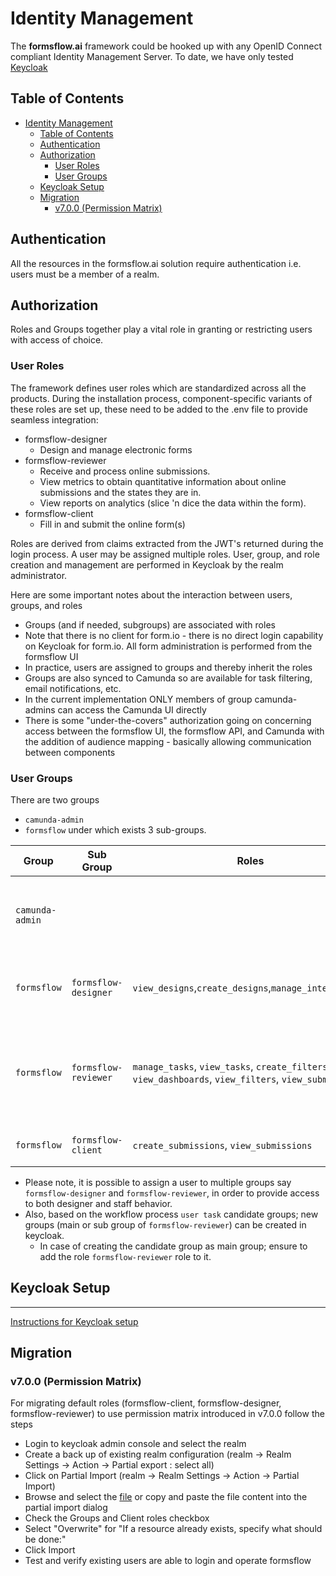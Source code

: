# Identity Management
The **formsflow.ai** framework could be hooked up with any OpenID Connect compliant Identity Management Server. To date, we have only tested [Keycloak](https://github.com/keycloak/keycloak)

## Table of Contents
- [Identity Management](#identity-management)
  - [Table of Contents](#table-of-contents)
  - [Authentication](#authentication)
  - [Authorization](#authorization)
    - [User Roles](#user-roles)
    - [User Groups](#user-groups)
  - [Keycloak Setup](#keycloak-setup)
  - [Migration](#migration)
    - [v7.0.0 (Permission Matrix)](#v700-permission-matrix)

## Authentication
All the resources in the formsflow.ai solution require authentication i.e. users must be a member of a realm.
 
## Authorization
Roles and Groups together play a vital role in granting or restricting users with access of choice. 
### User Roles
The framework defines user roles which are standardized across all the products. During the installation process, component-specific variants of these roles are set up, these need to be added to the .env file to provide seamless integration:

- formsflow-designer  
  * Design and manage electronic forms
- formsflow-reviewer
  * Receive and process online submissions. 
  * View metrics to obtain quantitative information about online submissions and the states they are in.
  * View reports on analytics (slice 'n dice the data within the form).
- formsflow-client 
  * Fill in and submit the online form(s)
  
Roles are derived from claims extracted from the JWT's returned during the login process. A user may be assigned multiple roles. User, group, and role creation and management are performed in  Keycloak by the realm administrator. 

Here are some important notes about the interaction between users, groups, and roles

* Groups (and if needed, subgroups) are associated with roles
* Note that there is no client for form.io - there is no direct login capability on Keycloak for form.io. All form administration is performed from the formsflow UI
* In practice, users are assigned to groups and thereby inherit the roles
* Groups are also synced to Camunda so are available for task filtering, email notifications, etc.
* In the current implementation ONLY members of group camunda-admins can access the Camunda UI directly
* There is some "under-the-covers" authorization going on concerning access between the  formsflow UI, the formsflow API, and Camunda with the addition of audience mapping - basically allowing communication between components 

### User Groups
There are two groups
 * `camunda-admin`
 * `formsflow` under which exists 3 sub-groups.  
     
Group | Sub Group | Roles | Description |
--- | --- | --- | ---
`camunda-admin`| | |Able to administer Camunda directly and create new workflows
`formsflow`|`formsflow-designer` |`view_designs`,`create_designs`,`manage_integrations`|Able to design forms and publish for use.
`formsflow`|`formsflow-reviewer` |`manage_tasks`, `view_tasks`, `create_filters`, `view_dashboards`, `view_filters`, `view_submissions`|Able to access applications, tasks, metrics and Insight of formsflow UI
`formsflow`|`formsflow-client` |`create_submissions`, `view_submissions`|Able to access form fill-in only
     
* Please note, it is possible to assign a user to multiple groups say `formsflow-designer` and `formsflow-reviewer`, in order to provide access to both designer and staff behavior. 
* Also, based on the workflow process `user task` candidate groups; new groups (main or sub group of `formsflow-reviewer`) can be created in keycloak. 
  * In case of creating the candidate group as main group; ensure to add the role `formsflow-reviewer` role to it.

## Keycloak Setup
----------
[Instructions for Keycloak setup](./keycloak/README.md)

## Migration
### v7.0.0 (Permission Matrix)
For migrating default roles (formsflow-client, formsflow-designer, formsflow-reviewer) to use permission matrix introduced in v7.0.0 follow the steps
- Login to keycloak admin console and select the realm
- Create a back up of existing realm configuration (realm -> Realm Settings -> Action -> Partial export : select all)
- Click on Partial Import (realm -> Realm Settings -> Action -> Partial Import)
- Browse and select the [file](./migration/7.0.0/partial-realm.json) or copy and paste the file content into the partial import dialog
- Check the Groups and Client roles checkbox
- Select "Overwrite" for "If a resource already exists, specify what should be done:"
- Click Import
- Test and verify existing users are able to login and operate formsflow
